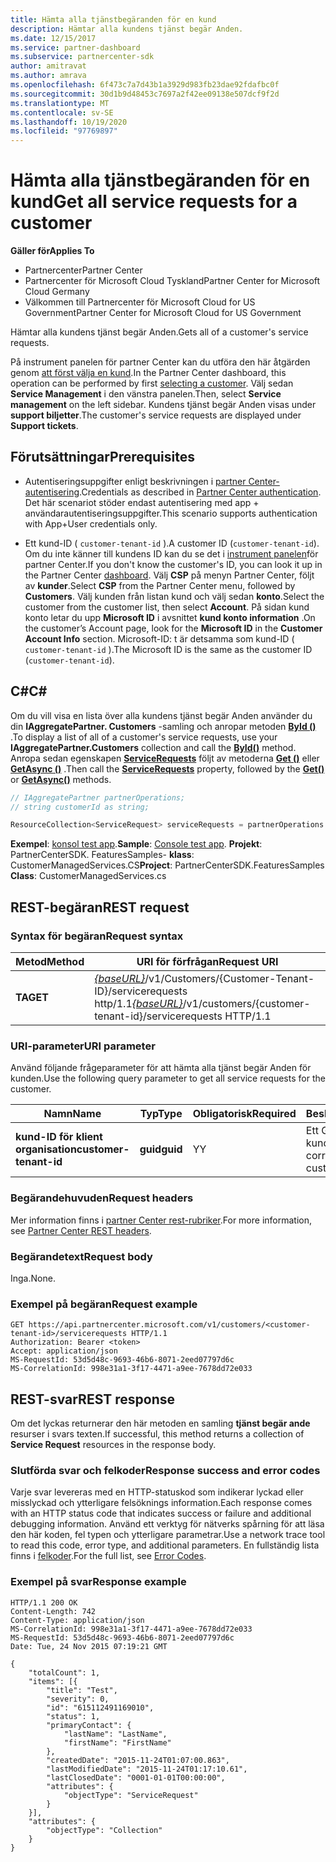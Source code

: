 ```yaml
---
title: Hämta alla tjänstbegäranden för en kund
description: Hämtar alla kundens tjänst begär Anden.
ms.date: 12/15/2017
ms.service: partner-dashboard
ms.subservice: partnercenter-sdk
author: amitravat
ms.author: amrava
ms.openlocfilehash: 6f473c7a7d43b1a3929d983fb23dae92fdafbc0f
ms.sourcegitcommit: 30d1b9d48453c7697a2f42ee09138e507dcf9f2d
ms.translationtype: MT
ms.contentlocale: sv-SE
ms.lasthandoff: 10/19/2020
ms.locfileid: "97769897"
---
```

# <a name="get-all-service-requests-for-a-customer"></a><span data-ttu-id="9498d-103">Hämta alla tjänstbegäranden för en kund</span><span class="sxs-lookup"><span data-stu-id="9498d-103">Get all service requests for a customer</span></span>

<span data-ttu-id="9498d-104">**Gäller för**</span><span class="sxs-lookup"><span data-stu-id="9498d-104">**Applies To**</span></span>

- <span data-ttu-id="9498d-105">Partnercenter</span><span class="sxs-lookup"><span data-stu-id="9498d-105">Partner Center</span></span>
- <span data-ttu-id="9498d-106">Partnercenter för Microsoft Cloud Tyskland</span><span class="sxs-lookup"><span data-stu-id="9498d-106">Partner Center for Microsoft Cloud Germany</span></span>
- <span data-ttu-id="9498d-107">Välkommen till Partnercenter för Microsoft Cloud for US Government</span><span class="sxs-lookup"><span data-stu-id="9498d-107">Partner Center for Microsoft Cloud for US Government</span></span>

<span data-ttu-id="9498d-108">Hämtar alla kundens tjänst begär Anden.</span><span class="sxs-lookup"><span data-stu-id="9498d-108">Gets all of a customer's service requests.</span></span>

<span data-ttu-id="9498d-109">På instrument panelen för partner Center kan du utföra den här åtgärden genom [att först välja en kund](get-a-customer-by-name.md).</span><span class="sxs-lookup"><span data-stu-id="9498d-109">In the Partner Center dashboard, this operation can be performed by first [selecting a customer](get-a-customer-by-name.md).</span></span> <span data-ttu-id="9498d-110">Välj sedan **Service Management** i den vänstra panelen.</span><span class="sxs-lookup"><span data-stu-id="9498d-110">Then, select **Service management** on the left sidebar.</span></span> <span data-ttu-id="9498d-111">Kundens tjänst begär Anden visas under **support biljetter**.</span><span class="sxs-lookup"><span data-stu-id="9498d-111">The customer's service requests are displayed under **Support tickets**.</span></span>

## <a name="prerequisites"></a><span data-ttu-id="9498d-112">Förutsättningar</span><span class="sxs-lookup"><span data-stu-id="9498d-112">Prerequisites</span></span>

- <span data-ttu-id="9498d-113">Autentiseringsuppgifter enligt beskrivningen i [partner Center-autentisering](partner-center-authentication.md).</span><span class="sxs-lookup"><span data-stu-id="9498d-113">Credentials as described in [Partner Center authentication](partner-center-authentication.md).</span></span> <span data-ttu-id="9498d-114">Det här scenariot stöder endast autentisering med app + användarautentiseringsuppgifter.</span><span class="sxs-lookup"><span data-stu-id="9498d-114">This scenario supports authentication with App+User credentials only.</span></span>

- <span data-ttu-id="9498d-115">Ett kund-ID ( `customer-tenant-id` ).</span><span class="sxs-lookup"><span data-stu-id="9498d-115">A customer ID (`customer-tenant-id`).</span></span> <span data-ttu-id="9498d-116">Om du inte känner till kundens ID kan du se det i [instrument panelen](https://partner.microsoft.com/dashboard)för partner Center.</span><span class="sxs-lookup"><span data-stu-id="9498d-116">If you don't know the customer's ID, you can look it up in the Partner Center [dashboard](https://partner.microsoft.com/dashboard).</span></span> <span data-ttu-id="9498d-117">Välj **CSP** på menyn Partner Center, följt av **kunder**.</span><span class="sxs-lookup"><span data-stu-id="9498d-117">Select **CSP** from the Partner Center menu, followed by **Customers**.</span></span> <span data-ttu-id="9498d-118">Välj kunden från listan kund och välj sedan **konto**.</span><span class="sxs-lookup"><span data-stu-id="9498d-118">Select the customer from the customer list, then select **Account**.</span></span> <span data-ttu-id="9498d-119">På sidan kund konto letar du upp **Microsoft ID** i avsnittet **kund konto information** .</span><span class="sxs-lookup"><span data-stu-id="9498d-119">On the customer’s Account page, look for the **Microsoft ID** in the **Customer Account Info** section.</span></span> <span data-ttu-id="9498d-120">Microsoft-ID: t är detsamma som kund-ID ( `customer-tenant-id` ).</span><span class="sxs-lookup"><span data-stu-id="9498d-120">The Microsoft ID is the same as the customer ID  (`customer-tenant-id`).</span></span>

## <a name="c"></a><span data-ttu-id="9498d-121">C\#</span><span class="sxs-lookup"><span data-stu-id="9498d-121">C\#</span></span>

<span data-ttu-id="9498d-122">Om du vill visa en lista över alla kundens tjänst begär Anden använder du din **IAggregatePartner. Customers** -samling och anropar metoden [**ById ()**](/dotnet/api/microsoft.store.partnercenter.customers.icustomercollection.byid) .</span><span class="sxs-lookup"><span data-stu-id="9498d-122">To display a list of all of a customer's service requests, use your **IAggregatePartner.Customers** collection and call the [**ById()**](/dotnet/api/microsoft.store.partnercenter.customers.icustomercollection.byid) method.</span></span> <span data-ttu-id="9498d-123">Anropa sedan egenskapen [**ServiceRequests**](/dotnet/api/microsoft.store.partnercenter.customers.icustomer.servicerequests) följt av metoderna [**Get ()**](/dotnet/api/microsoft.store.partnercenter.servicerequests.iservicerequestcollection.get) eller [**GetAsync ()**](/dotnet/api/microsoft.store.partnercenter.servicerequests.iservicerequestcollection.getasync) .</span><span class="sxs-lookup"><span data-stu-id="9498d-123">Then call the [**ServiceRequests**](/dotnet/api/microsoft.store.partnercenter.customers.icustomer.servicerequests) property, followed by the [**Get()**](/dotnet/api/microsoft.store.partnercenter.servicerequests.iservicerequestcollection.get) or [**GetAsync()**](/dotnet/api/microsoft.store.partnercenter.servicerequests.iservicerequestcollection.getasync) methods.</span></span>

``` csharp
// IAggregatePartner partnerOperations;
// string customerId as string;

ResourceCollection<ServiceRequest> serviceRequests = partnerOperations.Customers.ById(customerId).ServiceRequests.Get();
```

<span data-ttu-id="9498d-124">**Exempel**: [konsol test app](console-test-app.md).</span><span class="sxs-lookup"><span data-stu-id="9498d-124">**Sample**: [Console test app](console-test-app.md).</span></span> <span data-ttu-id="9498d-125">**Projekt**: PartnerCenterSDK. FeaturesSamples- **klass**: CustomerManagedServices.CS</span><span class="sxs-lookup"><span data-stu-id="9498d-125">**Project**: PartnerCenterSDK.FeaturesSamples **Class**: CustomerManagedServices.cs</span></span>

## <a name="rest-request"></a><span data-ttu-id="9498d-126">REST-begäran</span><span class="sxs-lookup"><span data-stu-id="9498d-126">REST request</span></span>

### <a name="request-syntax"></a><span data-ttu-id="9498d-127">Syntax för begäran</span><span class="sxs-lookup"><span data-stu-id="9498d-127">Request syntax</span></span>

| <span data-ttu-id="9498d-128">Metod</span><span class="sxs-lookup"><span data-stu-id="9498d-128">Method</span></span>  | <span data-ttu-id="9498d-129">URI för förfrågan</span><span class="sxs-lookup"><span data-stu-id="9498d-129">Request URI</span></span>                                                                                            |
|---------|--------------------------------------------------------------------------------------------------------|
| <span data-ttu-id="9498d-130">**TA**</span><span class="sxs-lookup"><span data-stu-id="9498d-130">**GET**</span></span> | <span data-ttu-id="9498d-131">[*{baseURL}*](partner-center-rest-urls.md)/v1/Customers/{Customer-Tenant-ID}/servicerequests http/1.1</span><span class="sxs-lookup"><span data-stu-id="9498d-131">[*{baseURL}*](partner-center-rest-urls.md)/v1/customers/{customer-tenant-id}/servicerequests HTTP/1.1</span></span> |

### <a name="uri-parameter"></a><span data-ttu-id="9498d-132">URI-parameter</span><span class="sxs-lookup"><span data-stu-id="9498d-132">URI parameter</span></span>

<span data-ttu-id="9498d-133">Använd följande frågeparameter för att hämta alla tjänst begär Anden för kunden.</span><span class="sxs-lookup"><span data-stu-id="9498d-133">Use the following query parameter to get all service requests for the customer.</span></span>

| <span data-ttu-id="9498d-134">Namn</span><span class="sxs-lookup"><span data-stu-id="9498d-134">Name</span></span>                   | <span data-ttu-id="9498d-135">Typ</span><span class="sxs-lookup"><span data-stu-id="9498d-135">Type</span></span>     | <span data-ttu-id="9498d-136">Obligatorisk</span><span class="sxs-lookup"><span data-stu-id="9498d-136">Required</span></span> | <span data-ttu-id="9498d-137">Beskrivning</span><span class="sxs-lookup"><span data-stu-id="9498d-137">Description</span></span>                            |
|------------------------|----------|----------|----------------------------------------|
| <span data-ttu-id="9498d-138">**kund-ID för klient organisation**</span><span class="sxs-lookup"><span data-stu-id="9498d-138">**customer-tenant-id**</span></span> | <span data-ttu-id="9498d-139">**guid**</span><span class="sxs-lookup"><span data-stu-id="9498d-139">**guid**</span></span> | <span data-ttu-id="9498d-140">Y</span><span class="sxs-lookup"><span data-stu-id="9498d-140">Y</span></span>        | <span data-ttu-id="9498d-141">Ett GUID som motsvarar kunden..</span><span class="sxs-lookup"><span data-stu-id="9498d-141">A GUID corresponding to the customer..</span></span> |

### <a name="request-headers"></a><span data-ttu-id="9498d-142">Begärandehuvuden</span><span class="sxs-lookup"><span data-stu-id="9498d-142">Request headers</span></span>

<span data-ttu-id="9498d-143">Mer information finns i [partner Center rest-rubriker](headers.md).</span><span class="sxs-lookup"><span data-stu-id="9498d-143">For more information, see [Partner Center REST headers](headers.md).</span></span>

### <a name="request-body"></a><span data-ttu-id="9498d-144">Begärandetext</span><span class="sxs-lookup"><span data-stu-id="9498d-144">Request body</span></span>

<span data-ttu-id="9498d-145">Inga.</span><span class="sxs-lookup"><span data-stu-id="9498d-145">None.</span></span>

### <a name="request-example"></a><span data-ttu-id="9498d-146">Exempel på begäran</span><span class="sxs-lookup"><span data-stu-id="9498d-146">Request example</span></span>

```http
GET https://api.partnercenter.microsoft.com/v1/customers/<customer-tenant-id>/servicerequests HTTP/1.1
Authorization: Bearer <token>
Accept: application/json
MS-RequestId: 53d5d48c-9693-46b6-8071-2eed07797d6c
MS-CorrelationId: 998e31a1-3f17-4471-a9ee-7678dd72e033
```

## <a name="rest-response"></a><span data-ttu-id="9498d-147">REST-svar</span><span class="sxs-lookup"><span data-stu-id="9498d-147">REST response</span></span>

<span data-ttu-id="9498d-148">Om det lyckas returnerar den här metoden en samling **tjänst begär ande** resurser i svars texten.</span><span class="sxs-lookup"><span data-stu-id="9498d-148">If successful, this method returns a collection of **Service Request** resources in the response body.</span></span>

### <a name="response-success-and-error-codes"></a><span data-ttu-id="9498d-149">Slutförda svar och felkoder</span><span class="sxs-lookup"><span data-stu-id="9498d-149">Response success and error codes</span></span>

<span data-ttu-id="9498d-150">Varje svar levereras med en HTTP-statuskod som indikerar lyckad eller misslyckad och ytterligare felsöknings information.</span><span class="sxs-lookup"><span data-stu-id="9498d-150">Each response comes with an HTTP status code that indicates success or failure and additional debugging information.</span></span> <span data-ttu-id="9498d-151">Använd ett verktyg för nätverks spårning för att läsa den här koden, fel typen och ytterligare parametrar.</span><span class="sxs-lookup"><span data-stu-id="9498d-151">Use a network trace tool to read this code, error type, and additional parameters.</span></span> <span data-ttu-id="9498d-152">En fullständig lista finns i [felkoder](error-codes.md).</span><span class="sxs-lookup"><span data-stu-id="9498d-152">For the full list, see [Error Codes](error-codes.md).</span></span>

### <a name="response-example"></a><span data-ttu-id="9498d-153">Exempel på svar</span><span class="sxs-lookup"><span data-stu-id="9498d-153">Response example</span></span>

```http
HTTP/1.1 200 OK
Content-Length: 742
Content-Type: application/json
MS-CorrelationId: 998e31a1-3f17-4471-a9ee-7678dd72e033
MS-RequestId: 53d5d48c-9693-46b6-8071-2eed07797d6c
Date: Tue, 24 Nov 2015 07:19:21 GMT

{
    "totalCount": 1,
    "items": [{
        "title": "Test",
        "severity": 0,
        "id": "615112491169010",
        "status": 1,
        "primaryContact": {
            "lastName": "LastName",
            "firstName": "FirstName"
        },
        "createdDate": "2015-11-24T01:07:00.863",
        "lastModifiedDate": "2015-11-24T01:17:10.61",
        "lastClosedDate": "0001-01-01T00:00:00",
        "attributes": {
            "objectType": "ServiceRequest"
        }
    }],
    "attributes": {
        "objectType": "Collection"
    }
}
```
